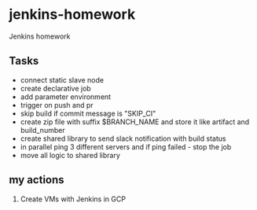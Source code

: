 # jenkins-homework
Jenkins homework

## Tasks

* connect static slave node
* create declarative job
* add parameter environment
* trigger on push and pr
* skip build if commit message is "SKIP_CI"
* create zip file with suffix $BRANCH_NAME and store it like artifact and build_number
* create shared library to send slack notification with build status
* in parallel ping 3 different servers and if ping failed - stop the job
* move all logic to shared library

## my actions

1. Create VMs with Jenkins in GCP
